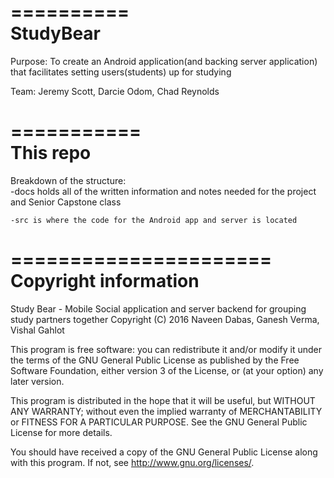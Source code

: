 ==========  
StudyBear  
==========  


Purpose:  To create an Android application(and backing server application) that facilitates setting users(students) up for studying  
  
Team:  Jeremy Scott, Darcie Odom, Chad Reynolds  
  
  
===========  
This repo 
===========  
  
Breakdown of the structure:  
	-docs holds all of the written information and notes needed for the project and Senior Capstone class  
  
	-src is where the code for the Android app and server is located  
  

======================
Copyright information
======================

Study Bear - Mobile Social application and server backend for grouping 
study partners together
Copyright (C) 2016 Naveen Dabas, Ganesh Verma, Vishal Gahlot

This program is free software: you can redistribute it and/or modify
it under the terms of the GNU General Public License as published by
the Free Software Foundation, either version 3 of the License, or
(at your option) any later version.

This program is distributed in the hope that it will be useful,
but WITHOUT ANY WARRANTY; without even the implied warranty of
MERCHANTABILITY or FITNESS FOR A PARTICULAR PURPOSE.  See the
GNU General Public License for more details.

You should have received a copy of the GNU General Public License
along with this program.  If not, see <http://www.gnu.org/licenses/>.
